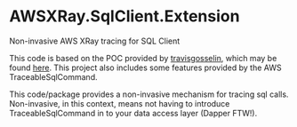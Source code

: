 # AWSXRay.SqlClient.Extension
Non-invasive AWS XRay tracing for SQL Client

This code is based on the POC provided by [travisgosselin](https://github.com/travisgosselin), which may be found [here](https://github.com/aws/aws-xray-sdk-dotnet/issues/6#issuecomment-439515991).  This project also includes some features provided by the AWS TraceableSqlCommand.

This code/package provides a non-invasive mechanism for tracing sql calls.  Non-invasive, in this context, means not having to introduce TraceableSqlCommand in to your data access layer (Dapper FTW!).